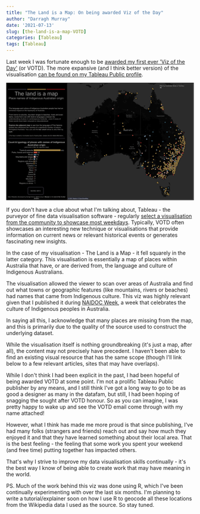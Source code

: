 ```yaml
---
title: "The Land is a Map: On being awarded Viz of the Day"
author: "Darragh Murray"
date: '2021-07-13'
slug: [the-land-is-a-map-VOTD]
categories: [Tableau]
tags: [Tableau]
---
```

Last week I was fortunate enough to be [awarded my first ever 'Viz of the Day'](https://public.tableau.com/en-us/gallery/land-map-place-names-indigenous-australian-origin?tab=viz-of-the-day&type=viz-of-the-day) (or VOTD). The more expansive (and I think better version) of the visualisation [can be found on my Tableau Public profile](https://public.tableau.com/views/TheLandisaMap-PlacenamesofIndigenousAustralianorigin/TheLandisaMap?:language=en-US&:display_count=n&:origin=viz_share_link "The Land is a Map visualisation"). 

![A image showing The Land is a Map Tableau Visualisation](images/the-land-is-a-map.png)

If you don't have a clue about what I'm talking about, Tableau - the purveyor of fine data visualisation software - regularly [select a visualisation from the community to showcase most weekdays](https://public.tableau.com/en-us/gallery/?tab=viz-of-the-day&type=viz-of-the-day). Typically, VOTD often showcases an interesting new technique or visualisations that provide information on current news or relevant historical events or generates fascinating new insights.

In the case of my visualisation - The Land is a Map - it fell squarely in the latter category. This visualisation is essentially a map of places within Australia that have, or are derived from, the language and culture of Indigenous Australians. 

The visualisation allowed the viewer to scan over areas of Australia and find out what towns or geographic features (like mountains, rivers or beaches) had names that came from Indigenous culture. This viz was highly relevant given that I published it during [NAIDOC Week](https://www.naidoc.org.au/ "NAIDOC Week"), a week that celebrates the culture of Indigenous peoples in Australia. 

In saying all this, I acknowledge that many places are missing from the map, and this is primarily due to the quality of the source used to construct the underlying dataset. 

While the visualisation itself is nothing groundbreaking (it's just a map, after all), the content may not precisely have precedent. I haven't been able to find an existing visual resource that has the same scope (though I'll link below to a few relevant articles, sites that may have overlaps). 

While I don't think I had been explicit in the past, I had been hopeful of being awarded VOTD at some point. I'm not a prolific Tableau Public publisher by any means, and I still think I've got a long way to go to be as good a designer as many in the datafam, but still, I had been hoping of snagging the sought after VOTD honour. So as you can imagine, I was pretty happy to wake up and see the VOTD email come through with my name attached!

However, what I think has made me more proud is that since publishing, I've had many folks (strangers and friends) reach out and say how much they enjoyed it and that they have learned something about their local area. That is the best feeling - the feeling that some work you spent your weekend (and free time) putting together has impacted others. 

That's why I strive to improve my data visualisation skills continually - it's the best way I know of being able to create work that may have meaning in the world. 

PS. Much of the work behind this viz was done using R, which I've been continually experimenting with over the last six months. I'm planning to write a tutorial/explainer soon on how I use R to geocode all these locations from the Wikipedia data I used as the source. So stay tuned.

